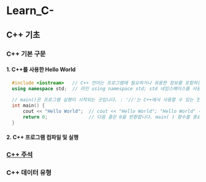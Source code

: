 # Learn_C-
## C++ 기초
### C++ 기본 구문
#### 1. C++를 사용한 Hello World
```c++
  #include <iostream>   // C++ 언어는 프로그램에 필요하거나 유용한 정보를 포함하는 여러 헤더를 정의합니다.
  using namespace std;  // 라인 using namespace std; std 네임스페이스를 사용하도록 컴파일러에 지시합니다.
  
  // main()은 프로그램 실행이 시작되는 곳입니다. : '//'는 C++에서 사용할 수 있는 한 줄 주석입니다.
  int main() {
      cout << "Hello World";  // cout << "Hello World"; "Hello World" 메시지가 화면에 표시되도록 합니다
      return 0;               // 다음 줄은 0을 반환합니다. main( ) 함수를 종료하고 호출 프로세스에 값 0을 반환하도록 합니다.
  }
```
#### 2. C++ 프로그램 컴파일 및 실행
### [C++ 주석](https://github.com/book111kr/Learn_C-/blob/main/%EC%A3%BC%EC%84%9D.md)
### C++ 데이터 유형
